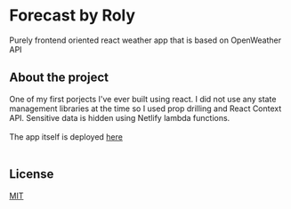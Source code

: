 # Forecast by Roly
Purely frontend oriented react weather app that is based on OpenWeather API  

## About the project
One of my first porjects I've ever built using react.
I did not use any state management libraries at the time so I used prop drilling and React Context API.
Sensitive data is hidden using Netlify lambda functions.  
</br>
The app itself is deployed [here](https://forecastbyroly.netlify.app/)  
</br>
## License
[MIT](https://choosealicense.com/licenses/mit/)
